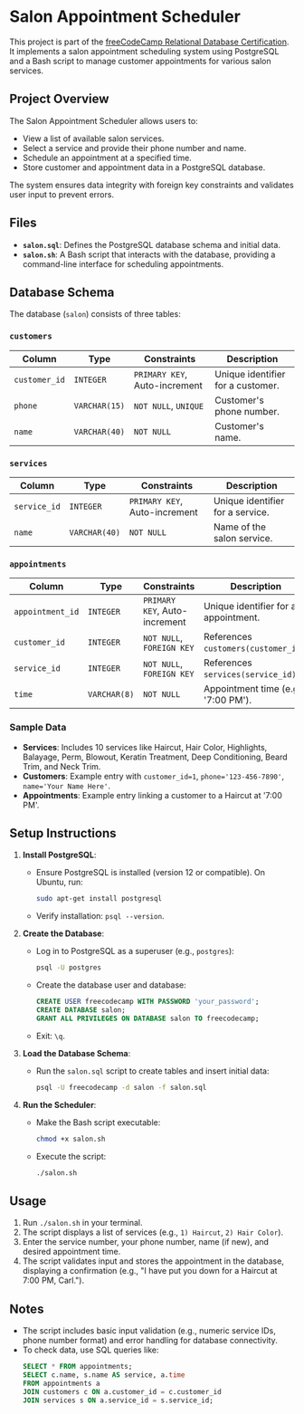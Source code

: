 # Salon Appointment Scheduler

This project is part of the [freeCodeCamp Relational Database Certification](https://www.freecodecamp.org/learn/relational-database/). It implements a salon appointment scheduling system using PostgreSQL and a Bash script to manage customer appointments for various salon services.

## Project Overview

The Salon Appointment Scheduler allows users to:
- View a list of available salon services.
- Select a service and provide their phone number and name.
- Schedule an appointment at a specified time.
- Store customer and appointment data in a PostgreSQL database.

The system ensures data integrity with foreign key constraints and validates user input to prevent errors.

## Files

- **`salon.sql`**: Defines the PostgreSQL database schema and initial data.
- **`salon.sh`**: A Bash script that interacts with the database, providing a command-line interface for scheduling appointments.

## Database Schema

The database (`salon`) consists of three tables:

### `customers`
| Column       | Type                | Constraints                     | Description                          |
|--------------|---------------------|----------------------------------|--------------------------------------|
| `customer_id`| `INTEGER`           | `PRIMARY KEY`, Auto-increment    | Unique identifier for a customer.    |
| `phone`      | `VARCHAR(15)`       | `NOT NULL`, `UNIQUE`            | Customer's phone number.            |
| `name`       | `VARCHAR(40)`       | `NOT NULL`                      | Customer's name.                    |

### `services`
| Column       | Type                | Constraints                     | Description                          |
|--------------|---------------------|----------------------------------|--------------------------------------|
| `service_id` | `INTEGER`           | `PRIMARY KEY`, Auto-increment    | Unique identifier for a service.     |
| `name`       | `VARCHAR(40)`       | `NOT NULL`                      | Name of the salon service.          |

### `appointments`
| Column         | Type                | Constraints                     | Description                          |
|----------------|---------------------|----------------------------------|--------------------------------------|
| `appointment_id`| `INTEGER`          | `PRIMARY KEY`, Auto-increment    | Unique identifier for an appointment.|
| `customer_id`  | `INTEGER`           | `NOT NULL`, `FOREIGN KEY`        | References `customers(customer_id)`. |
| `service_id`   | `INTEGER`           | `NOT NULL`, `FOREIGN KEY`        | References `services(service_id)`.   |
| `time`         | `VARCHAR(8)`        | `NOT NULL`                      | Appointment time (e.g., '7:00 PM'). |

### Sample Data
- **Services**: Includes 10 services like Haircut, Hair Color, Highlights, Balayage, Perm, Blowout, Keratin Treatment, Deep Conditioning, Beard Trim, and Neck Trim.
- **Customers**: Example entry with `customer_id=1`, `phone='123-456-7890'`, `name='Your Name Here'`.
- **Appointments**: Example entry linking a customer to a Haircut at '7:00 PM'.

## Setup Instructions

1. **Install PostgreSQL**:
   - Ensure PostgreSQL is installed (version 12 or compatible). On Ubuntu, run:
     ```bash
     sudo apt-get install postgresql
     ```
   - Verify installation: `psql --version`.

2. **Create the Database**:
   - Log in to PostgreSQL as a superuser (e.g., `postgres`):
     ```bash
     psql -U postgres
     ```
   - Create the database user and database:
     ```sql
     CREATE USER freecodecamp WITH PASSWORD 'your_password';
     CREATE DATABASE salon;
     GRANT ALL PRIVILEGES ON DATABASE salon TO freecodecamp;
     ```
   - Exit: `\q`.

3. **Load the Database Schema**:
   - Run the `salon.sql` script to create tables and insert initial data:
     ```bash
     psql -U freecodecamp -d salon -f salon.sql
     ```

4. **Run the Scheduler**:
   - Make the Bash script executable:
     ```bash
     chmod +x salon.sh
     ```
   - Execute the script:
     ```bash
     ./salon.sh
     ```

## Usage

1. Run `./salon.sh` in your terminal.
2. The script displays a list of services (e.g., `1) Haircut`, `2) Hair Color`).
3. Enter the service number, your phone number, name (if new), and desired appointment time.
4. The script validates input and stores the appointment in the database, displaying a confirmation (e.g., "I have put you down for a Haircut at 7:00 PM, Carl.").

## Notes
- The script includes basic input validation (e.g., numeric service IDs, phone number format) and error handling for database connectivity.
- To check data, use SQL queries like:
  ```sql
  SELECT * FROM appointments;
  SELECT c.name, s.name AS service, a.time 
  FROM appointments a
  JOIN customers c ON a.customer_id = c.customer_id
  JOIN services s ON a.service_id = s.service_id;
  ```
